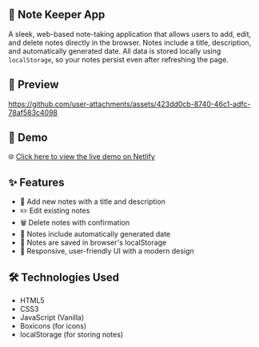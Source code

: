 ## 📘 Note Keeper App

A sleek, web-based note-taking application that allows users to add, edit, and delete notes directly in the browser. Notes include a title, description, and automatically generated date. All data is stored locally using `localStorage`, so your notes persist even after refreshing the page.


## 🎥 Preview

https://github.com/user-attachments/assets/423dd0cb-8740-46c1-adfc-78af583c4098




## 🎥 Demo

🌐 [Click here to view the live demo on Netlify](https://brilliant-hummingbird-b584f7.netlify.app/)



## ✨ Features

- 📝 Add new notes with a title and description
- ✏️ Edit existing notes
- 🗑️ Delete notes with confirmation
- 📅 Notes include automatically generated date
- 💾 Notes are saved in browser's localStorage
- 🎨 Responsive, user-friendly UI with a modern design


## 🛠️ Technologies Used

- HTML5
- CSS3
- JavaScript (Vanilla)
- Boxicons (for icons)
- localStorage (for storing notes)
